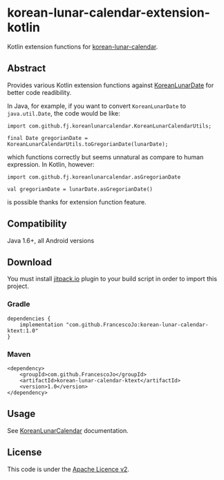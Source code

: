 # korean-lunar-calendar-extension-kotlin
Kotlin extension functions for [korean-lunar-calendar](https://github.com/FrancescoJo/korean-lunar-calendar).

## Abstract 
Provides various Kotlin extension functions against 
[KoreanLunarDate](https://github.com/FrancescoJo/korean-lunar-calendar/blob/master/src/main/java/com/github/fj/koreanlunarcalendar/KoreanLunarDate.java)
for better code readibility.

In Java, for example, if you want to convert `KoreanLunarDate` to `java.util.Date`, the code would be like:

    import com.github.fj.koreanlunarcalendar.KoreanLunarCalendarUtils;

    final Date gregorianDate = KoreanLunarCalendarUtils.toGregorianDate(lunarDate);

which functions correctly but seems unnatural as compare to human expression. In Kotlin, however:

    import com.github.fj.koreanlunarcalendar.asGregorianDate

    val gregorianDate = lunarDate.asGregorianDate()

is possible thanks for extension function feature.

## Compatibility
Java 1.6+, all Android versions

## Download
You must install [jitpack.io](https://jitpack.io/) plugin to your build script in order to import this project.

### Gradle

    dependencies {
        implementation "com.github.FrancescoJo:korean-lunar-calendar-ktext:1.0"
    }

### Maven

    <dependency>
        <groupId>com.github.FrancescoJo</groupId>
        <artifactId>korean-lunar-calendar-ktext</artifactId>
        <version>1.0</version>
    </dependency>

## Usage
See [KoreanLunarCalendar](https://github.com/FrancescoJo/korean-lunar-calendar) documentation.

## License
This code is under the [Apache Licence v2](https://www.apache.org/licenses/LICENSE-2.0).
